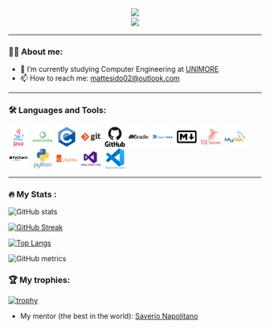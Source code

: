 <div align="center">
  <img src="https://media.giphy.com/media/JlxFcvNuzlPYA/giphy.gif"/>
</div>

<div align="center">
  <img src="https://komarev.com/ghpvc/?username=mattesido"/>
</div>


---

### 👨‍💻 About me:
- 🌱 I’m currently studying Computer Engineering at [UNIMORE](https://international.unimore.it)
- 📫 How to reach me: mattesido02@outlook.com

---

### 🛠️ Languages and Tools:

<div>
  <img src="https://github.com/devicons/devicon/blob/master/icons/java/java-original-wordmark.svg" title="Java" alt="Java" width="40" height="40"/>&nbsp;
  <img src="https://github.com/devicons/devicon/blob/master/icons/anaconda/anaconda-original-wordmark.svg" title="Anaconda" alt="Anaconda" width="40" height="40"/>&nbsp;
  <img src="https://github.com/devicons/devicon/blob/master/icons/c/c-original.svg" title="C" alt="C" width="40" height="40"/>&nbsp;
  <img src="https://github.com/devicons/devicon/blob/master/icons/git/git-original-wordmark.svg" title="Git" alt="Git width="40" height="40"/>&nbsp;
  <img src="https://github.com/devicons/devicon/blob/master/icons/github/github-original-wordmark.svg" title="GitHub" alt="GitHub" width="40" height="40"/>&nbsp;
  <img src="https://github.com/devicons/devicon/blob/master/icons/gradle/gradle-plain-wordmark.svg" title="Gradle" alt="Gradle" width="40" height="40"/>&nbsp;
  <img src="https://github.com/devicons/devicon/blob/master/icons/intellij/intellij-original-wordmark.svg" title="IntelliJ" alt="Intellij" width="40" height="40"/>&nbsp;
  <img src="https://github.com/devicons/devicon/blob/master/icons/markdown/markdown-original.svg" title="Markdown" alt="Markdown" width="40" height="40"/>&nbsp;
  <img src="https://github.com/devicons/devicon/blob/master/icons/microsoftsqlserver/microsoftsqlserver-plain-wordmark.svg" title="SQLServer" alt="SQLServer" width="40" height="40"/>&nbsp;
  <img src="https://github.com/devicons/devicon/blob/master/icons/mysql/mysql-original-wordmark.svg" title="MySQL" alt="MySQL" width="40" height="40"/>&nbsp;
  <img src="https://github.com/devicons/devicon/blob/master/icons/pycharm/pycharm-original-wordmark.svg" title="PyCharm" alt="PyCharm" width="40" height="40"/>&nbsp;
  <img src="https://github.com/devicons/devicon/blob/master/icons/python/python-original-wordmark.svg" title="Python" alt="Python" width="40" height="40"/>&nbsp;
  <img src="https://github.com/devicons/devicon/blob/master/icons/ubuntu/ubuntu-plain-wordmark.svg" title="Ubuntu" alt="Ubuntu" width="40" height="40"/>&nbsp;
  <img src="https://github.com/devicons/devicon/blob/master/icons/visualstudio/visualstudio-plain-wordmark.svg" title="VisualStudio" alt="VisualStudio" width="40" height="40"/>&nbsp;
  <img src="https://github.com/devicons/devicon/blob/master/icons/vscode/vscode-original-wordmark.svg" title="VSCode" alt="VSCode" width="40" height="40"/>&nbsp;
</div>

---

### :fire: My Stats :

![GitHub stats](https://github-readme-stats.vercel.app/api?username=mattesido&show_icons=true&count_private=true&theme=vision-friendly-dark)  

[![GitHub Streak](http://github-readme-streak-stats.herokuapp.com?user=mattesido&theme=dark&background=000000)](https://git.io/streak-stats)

[![Top Langs](https://github-readme-stats.vercel.app/api/top-langs/?username=mattesido&layout=compact&theme=vision-friendly-dark)](https://github.com/anuraghazra/github-readme-stats)

![GitHub metrics](https://metrics.lecoq.io/mattesido)


### 🏆 My trophies:

[![trophy](https://github-profile-trophy.vercel.app/?username=mattesido&theme=dark_lover)](https://github.com/ryo-ma/github-profile-trophy)


- My mentor (the best in the world): [Saverio Napolitano](https://github.com/SaverioNapolitano)
